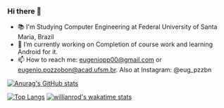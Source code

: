 ### Hi there 👋 

- 📚 I'm Studying Computer Engineering at Federal University of Santa Maria, Brazil
- 🔭 I’m currently working on Completion of course work and learning Android for it.
- 📫 How to reach me: eugeniopp00@gmail.com or eugenio.pozzobon@acad.ufsm.br. Also at Instagram: @eug_pzzbn

[![Anurag's GitHub stats](https://github-readme-stats.vercel.app/api?username=Eugenio-Pozzobon&count_private=true&hide=contribs)](https://github.com/anuraghazra/github-readme-stats)

[![Top Langs](https://github-readme-stats.vercel.app/api/top-langs/?username=Eugenio-Pozzobon&layout=compact)](https://github.com/anuraghazra/github-readme-stats)
[![willianrod's wakatime stats](https://github-readme-stats.vercel.app/api/wakatime?username=eugenio_pozzobon&layout=compact)](https://github.com/anuraghazra/github-readme-stats)


<!--
![](https://komarev.com/ghpvc/?username=Eugenio-Pozzobon)


